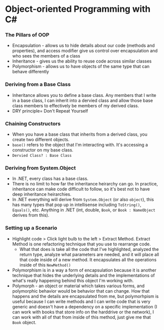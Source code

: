 # Object-oriented Programming with C#

### The Pillars of OOP
* Encapsulation - allows us to hide details about our code (methods and properties), and access modifier give us control over encapsulation and who sees the members of a class
* Inheritance - gives us the ability to reuse code across similar classes
* Polymorphism - allows us to have objects of the same type that can behave differently

### Deriving from a Base Class
* Inheritance allows you to define a base class. Any members that I write in a base class, I can inherit into a dervied class and allow those base class members to effectively be members of my derived class.
* DRY principle= Don't Repeat Yourself

### Chaining Constructors
* When you have a base class that inherits from a derived class, you create two different objects.
* `base()` refers to the object that I'm interacting with. It's accessing a constructor on my base class.
* `Dervied Class? : Base Class`

### Deriving from System.Object
* In .NET, every class has a base class.
* There is no limit to how far the inheritance heirarchy can go. In practice, inheritance can make code difficult to follow, so it's best not to have deep inheritance heirarchies.
* In .NET everything will derive from `System.Object` (or also `object`), this has many types that pop up in intellisense including `ToString()`, `Equals()`, etc. Anything in .NET (int, double, `Book`, or `Book : NameObject` derives from this).

### Setting up a Scenario
* Highlight code > Click light bulb to the left > Extract Method. Extract Method is one refactoring technique that you use to rearrange code.
    * What that does is take all the code that I've highlighted, analyzed the return type, analyze what parameters are needed, and it will place all that code inside of a new method. It encapsulates all the operations inside of this `NewMethod()`
* Polymorphism is in a way a form of encapsulation because it is another technique that hides the underlying details and the implementations of what's really happening behind this object I'm working with.
* Polymorph - an object or material which takes various forms, and polymorphic behavior would be behavior that can change. How that happens and the details are encapsulated from me, but polymorhpism is useful because I can write methods and I can write code that is very generic and doesn't have a dependency on a specific implementation (I can work with books that store info on the harddrive or the network), I can work with all of that from inside of this method, just give me that `Book` object.